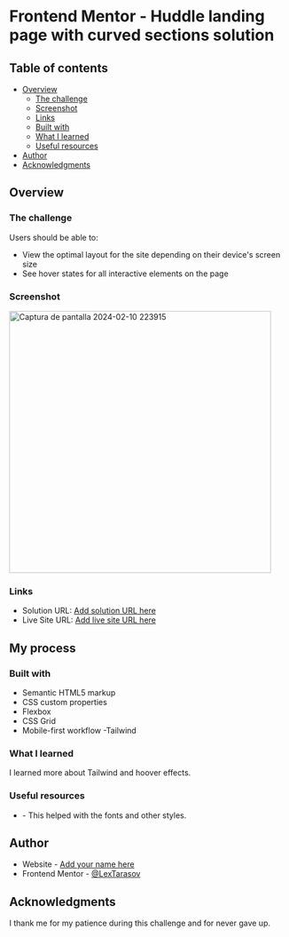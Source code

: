 # Frontend Mentor - Huddle landing page with curved sections solution

## Table of contents

- [Overview](#overview)
  - [The challenge](#the-challenge)
  - [Screenshot](#screenshot)
  - [Links](#links)
  - [Built with](#built-with)
  - [What I learned](#what-i-learned)
  - [Useful resources](#useful-resources)
- [Author](#author)
- [Acknowledgments](#acknowledgments)

## Overview

### The challenge

Users should be able to:

- View the optimal layout for the site depending on their device's screen size
- See hover states for all interactive elements on the page

### Screenshot
<img width="472" alt="Captura de pantalla 2024-02-10 223915" src="https://github.com/LexTarasov/MyFrontend-Mentor-Challenges/assets/151085916/f24b550e-afee-4f73-9f3a-11100ef6bf9d">


### Links

- Solution URL: [Add solution URL here](https://github.com/LexTarasov/MyFrontend-Mentor-Challenges)
- Live Site URL: [Add live site URL here](https://wonderful-melomakarona-e368e5.netlify.app/)

## My process

### Built with

- Semantic HTML5 markup
- CSS custom properties
- Flexbox
- CSS Grid
- Mobile-first workflow
-Tailwind


### What I learned
I learned more about Tailwind and hoover effects.


### Useful resources

- [](https://tailwindcss.com) - This helped with the fonts and other styles.


## Author

- Website - [Add your name here](https://www.your-site.com)
- Frontend Mentor - [@LexTarasov](https://www.frontendmentor.io/profile/LexTarasov)


## Acknowledgments
I thank me for my patience during this challenge and for never gave up.
